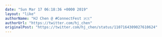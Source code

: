 ```yaml
---
date: "Sun Mar 17 06:18:36 +0000 2019"
layout: "like"
authorName: "HJ Chen @ #ConnectFest 🇵🇹"
authorUrl: "https://twitter.com/hj_chen"
originalPost: "https://twitter.com/hj_chen/status/1107164309027610624"
---
```

